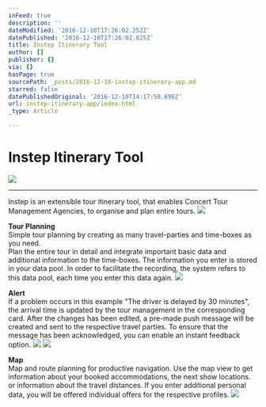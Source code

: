 ```yaml
---
inFeed: true
description: ''
dateModified: '2016-12-10T17:26:02.252Z'
datePublished: '2016-12-10T17:26:02.825Z'
title: Instep Itinerary Tool
author: []
publisher: {}
via: {}
hasPage: true
sourcePath: _posts/2016-12-10-instep-itinerary-app.md
starred: false
datePublishedOriginal: '2016-12-10T14:17:58.696Z'
url: instep-itinerary-app/index.html
_type: Article

---
```

# Instep Itinerary Tool
![](https://the-grid-user-content.s3-us-west-2.amazonaws.com/d15725e4-2c68-43e2-9a27-a3b69de6e335.gif)

---

Instep is an extensible tour itinerary tool, that enables Concert Tour Management Agencies, to organise and plan entire tours. ![](https://the-grid-user-content.s3-us-west-2.amazonaws.com/45f8e735-7f17-4f95-a0cd-2f24c873590a.jpg)

**Tour Planning**  
Simple tour planning by creating as many travel-parties and time-boxes as you need.  
Plan the entire tour in detail and integrate important basic data and additional information to the time-boxes. The information you enter is stored in your data pool. In order to facilitate the recording, the system refers to this data pool, each time you enter this data again.
![](https://the-grid-user-content.s3-us-west-2.amazonaws.com/6ef38dc9-710a-4f75-a750-a7307251efd1.gif)

**Alert**  
If a problem occurs in this example "The driver is delayed by 30 minutes", the arrival time is updated by the tour management in the corresponding card. After the changes has been edited, a pre-made push message will be created and sent to the respective travel parties. To ensure that the message has been acknowledged, you can enable an instant feedback option.
![](https://the-grid-user-content.s3-us-west-2.amazonaws.com/dd9b46a5-b744-44c2-9c75-db6ee27e898a.gif)
![](https://the-grid-user-content.s3-us-west-2.amazonaws.com/6296675d-2fc7-422c-a0cf-a2022ec8b243.gif)

**Map**  
Map and route planning for productive navigation. Use the map view to get information about your booked accommodations, the next show locations. or information about the travel distances. If you enter additional personal data, you will be offered individual offers for the respective profiles.
![](https://the-grid-user-content.s3-us-west-2.amazonaws.com/60c1ae95-69f0-47dd-8916-e713dc9cc45e.gif)